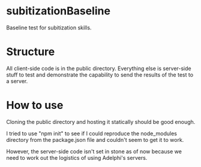 # subitizationBaseline
 Baseline test for subitization skills.

# Structure
 All client-side code is in the public directory.  Everything else is server-side stuff to test and demonstrate the capability to send the results of the test to a server.

# How to use
 Cloning the public directory and hosting it statically should be good enough.
 
 I tried to use "npm init" to see if I could reproduce the node_modules directory from the package.json file and couldn't seem to get it to work.
 
 However, the server-side code isn't set in stone as of now because we need to work out the logistics of using Adelphi's servers.